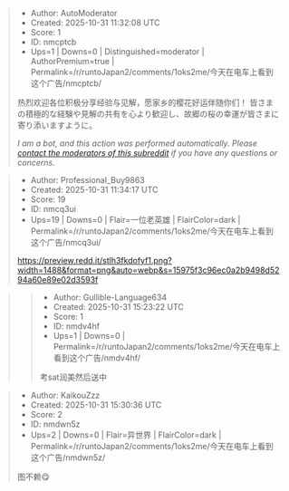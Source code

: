 > - Author: AutoModerator
> - Created: 2025-10-31 11:32:08 UTC
> - Score: 1
> - ID: nmcptcb
> - Ups=1 | Downs=0 | Distinguished=moderator | AuthorPremium=true | Permalink=/r/runtoJapan2/comments/1oks2me/今天在电车上看到这个广告/nmcptcb/
>
> 热烈欢迎各位积极分享经验与见解，愿家乡的樱花好运伴随你们！
> 皆さまの積極的な経験や見解の共有を心より歓迎し、故郷の桜の幸運が皆さまに寄り添いますように。
> 
> *I am a bot, and this action was performed automatically. Please [contact the moderators of this subreddit](/message/compose/?to=/r/runtoJapan2) if you have any questions or concerns.*

> - Author: Professional_Buy9863
> - Created: 2025-10-31 11:34:17 UTC
> - Score: 19
> - ID: nmcq3ui
> - Ups=19 | Downs=0 | Flair=一位老英雄 | FlairColor=dark | Permalink=/r/runtoJapan2/comments/1oks2me/今天在电车上看到这个广告/nmcq3ui/
>
> https://preview.redd.it/stlh3fkdofyf1.png?width=1488&format=png&auto=webp&s=15975f3c96ec0a2b9498d5294a60e89e02d3593f

>> - Author: Gullible-Language634
>> - Created: 2025-10-31 15:23:22 UTC
>> - Score: 1
>> - ID: nmdv4hf
>> - Ups=1 | Downs=0 | Permalink=/r/runtoJapan2/comments/1oks2me/今天在电车上看到这个广告/nmdv4hf/
>>
>> 考sat润美然后送中

> - Author: KaikouZzz
> - Created: 2025-10-31 15:30:36 UTC
> - Score: 2
> - ID: nmdwn5z
> - Ups=2 | Downs=0 | Flair=异世界 | FlairColor=dark | Permalink=/r/runtoJapan2/comments/1oks2me/今天在电车上看到这个广告/nmdwn5z/
>
> 图不赖😋
